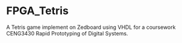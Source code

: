 # FPGA_Tetris

A Tetris game implement on Zedboard using VHDL for a coursework CENG3430 Rapid Prototyping of Digital Systems.

